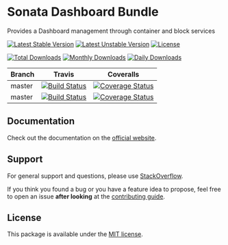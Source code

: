 <!--
DO NOT EDIT THIS FILE!

It's auto-generated by sonata-project/dev-kit package.
-->

# Sonata Dashboard Bundle

Provides a Dashboard management through container and block services

[![Latest Stable Version](https://poser.pugx.org/sonata-project/dashboard-bundle/v/stable)](https://packagist.org/packages/sonata-project/dashboard-bundle)
[![Latest Unstable Version](https://poser.pugx.org/sonata-project/dashboard-bundle/v/unstable)](https://packagist.org/packages/sonata-project/dashboard-bundle)
[![License](https://poser.pugx.org/sonata-project/dashboard-bundle/license)](https://packagist.org/packages/sonata-project/dashboard-bundle)

[![Total Downloads](https://poser.pugx.org/sonata-project/dashboard-bundle/downloads)](https://packagist.org/packages/sonata-project/dashboard-bundle)
[![Monthly Downloads](https://poser.pugx.org/sonata-project/dashboard-bundle/d/monthly)](https://packagist.org/packages/sonata-project/dashboard-bundle)
[![Daily Downloads](https://poser.pugx.org/sonata-project/dashboard-bundle/d/daily)](https://packagist.org/packages/sonata-project/dashboard-bundle)

Branch | Travis | Coveralls |
------ | ------ | --------- |
master   | [![Build Status][travis_stable_badge]][travis_stable_link]     | [![Coverage Status][coveralls_stable_badge]][coveralls_stable_link]     |
master | [![Build Status][travis_unstable_badge]][travis_unstable_link] | [![Coverage Status][coveralls_unstable_badge]][coveralls_unstable_link] |

## Documentation

Check out the documentation on the [official website](https://sonata-project.org/bundles/dashboard).

## Support

For general support and questions, please use [StackOverflow](http://stackoverflow.com/questions/tagged/sonata).

If you think you found a bug or you have a feature idea to propose, feel free to open an issue
**after looking** at the [contributing guide](CONTRIBUTING.md).

## License

This package is available under the [MIT license](LICENSE).

[travis_stable_badge]: https://travis-ci.org/sonata-project/SonataDashboardBundle.svg?branch=master
[travis_stable_link]: https://travis-ci.org/sonata-project/SonataDashboardBundle
[travis_unstable_badge]: https://travis-ci.org/sonata-project/SonataDashboardBundle.svg?branch=master
[travis_unstable_link]: https://travis-ci.org/sonata-project/SonataDashboardBundle

[coveralls_stable_badge]: https://coveralls.io/repos/github/sonata-project/SonataDashboardBundle/badge.svg?branch=master
[coveralls_stable_link]: https://coveralls.io/github/sonata-project/SonataDashboardBundle?branch=master
[coveralls_unstable_badge]: https://coveralls.io/repos/github/sonata-project/SonataDashboardBundle/badge.svg?branch=master
[coveralls_unstable_link]: https://coveralls.io/github/sonata-project/SonataDashboardBundle?branch=master
